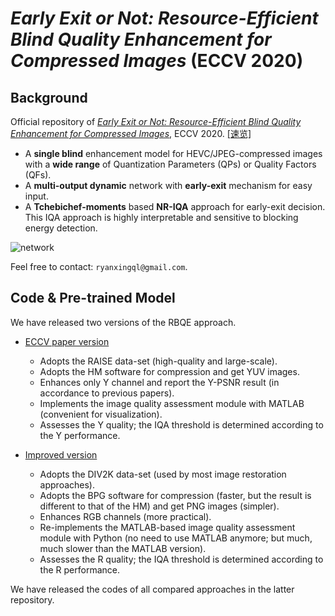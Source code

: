 # *Early Exit or Not: Resource-Efficient Blind Quality Enhancement for Compressed Images* (ECCV 2020)

## Background

Official repository of [*Early Exit or Not: Resource-Efficient Blind Quality Enhancement for Compressed Images*](https://arxiv.org/abs/2006.16581), ECCV 2020. [[速览]](https://github.com/ryanxingql/rbqe/blob/master/blog_zh.md)

- A **single blind** enhancement model for HEVC/JPEG-compressed images with a **wide range** of Quantization Parameters (QPs) or Quality Factors (QFs).
- A **multi-output dynamic** network with **early-exit** mechanism for easy input.
- A **Tchebichef-moments** based **NR-IQA** approach for early-exit decision. This IQA approach is highly interpretable and sensitive to blocking energy detection.

![network](https://user-images.githubusercontent.com/34084019/105739729-637dd200-5f73-11eb-923a-bb67ee9959eb.png)

Feel free to contact: `ryanxingql@gmail.com`.

## Code & Pre-trained Model

We have released two versions of the RBQE approach.

- [ECCV paper version](https://github.com/ryanxingql/rbqe/tree/34c961d4df7dea3882297601836b245d0b552739)
  - Adopts the RAISE data-set (high-quality and large-scale).
  - Adopts the HM software for compression and get YUV images.
  - Enhances only Y channel and report the Y-PSNR result (in accordance to previous papers).
  - Implements the image quality assessment module with MATLAB (convenient for visualization).
  - Assesses the Y quality; the IQA threshold is determined according to the Y performance.

- [Improved version](https://github.com/ryanxingql/powerqe)
  - Adopts the DIV2K data-set (used by most image restoration approaches).
  - Adopts the BPG software for compression (faster, but the result is different to that of the HM) and get PNG images (simpler).
  - Enhances RGB channels (more practical).
  - Re-implements the MATLAB-based image quality assessment module with Python (no need to use MATLAB anymore; but much, much slower than the MATLAB version).
  - Assesses the R quality; the IQA threshold is determined according to the R performance.

We have released the codes of all compared approaches in the latter repository.
